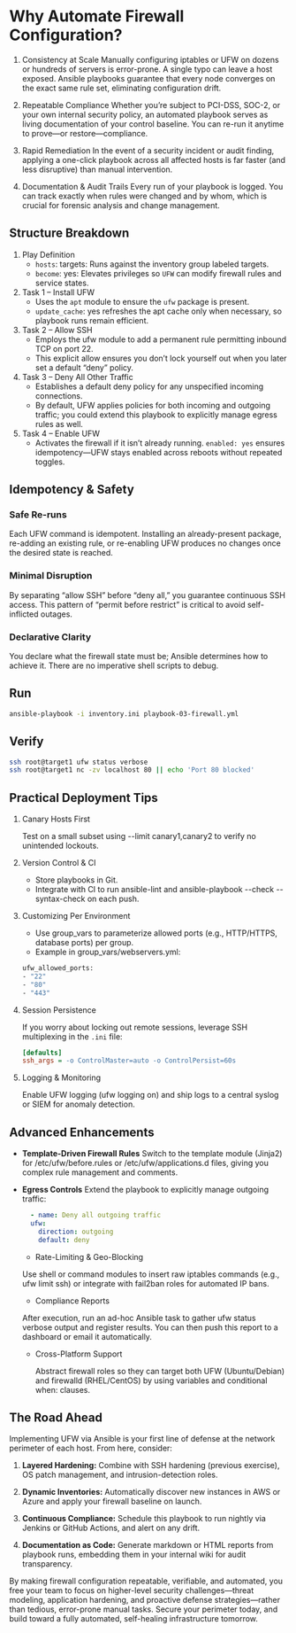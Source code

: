 # Why Automate Firewall Configuration?

1. Consistency at Scale
   Manually configuring iptables or UFW on dozens or hundreds of servers is error-prone. A single typo can leave a host exposed. Ansible playbooks guarantee that every node converges on the exact same rule set, eliminating configuration drift.

2. Repeatable Compliance
   Whether you’re subject to PCI-DSS, SOC-2, or your own internal security policy, an automated playbook serves as living documentation of your control baseline. You can re-run it anytime to prove—or restore—compliance.

3. Rapid Remediation
   In the event of a security incident or audit finding, applying a one-click playbook across all affected hosts is far faster (and less disruptive) than manual intervention.

4. Documentation & Audit Trails
   Every run of your playbook is logged. You can track exactly when rules were changed and by whom, which is crucial for forensic analysis and change management.

## Structure Breakdown

1. Play Definition
   - `hosts`: targets: Runs against the inventory group labeled targets.
   - `become`: yes: Elevates privileges so `UFW` can modify firewall rules and service states.
2. Task 1 – Install UFW
   - Uses the `apt` module to ensure the `ufw` package is present.
   - `update_cache`: yes refreshes the apt cache only when necessary, so playbook runs remain efficient.
3. Task 2 – Allow SSH
   - Employs the ufw module to add a permanent rule permitting inbound TCP on port 22.
   - This explicit allow ensures you don’t lock yourself out when you later set a default “deny” policy.
4. Task 3 – Deny All Other Traffic
   - Establishes a default deny policy for any unspecified incoming connections.
   - By default, UFW applies policies for both incoming and outgoing traffic; you could extend this playbook to explicitly manage egress rules as well.
5. Task 4 – Enable UFW
   - Activates the firewall if it isn’t already running.
     `enabled: yes` ensures idempotency—UFW stays enabled across reboots without repeated toggles.

## Idempotency & Safety

### Safe Re-runs

Each UFW command is idempotent. Installing an already-present package, re-adding an existing rule, or re-enabling UFW produces no changes once the desired state is reached.

### Minimal Disruption

By separating “allow SSH” before “deny all,” you guarantee continuous SSH access. This pattern of “permit before restrict” is critical to avoid self-inflicted outages.

### Declarative Clarity

You declare what the firewall state must be; Ansible determines how to achieve it. There are no imperative shell scripts to debug.

## Run

```bash
ansible-playbook -i inventory.ini playbook-03-firewall.yml
```

## Verify

```bash
ssh root@target1 ufw status verbose
ssh root@target1 nc -zv localhost 80 || echo 'Port 80 blocked'
```

## Practical Deployment Tips

1. Canary Hosts First

   Test on a small subset using --limit canary1,canary2 to verify no unintended lockouts.

2. Version Control & CI

   - Store playbooks in Git.
   - Integrate with CI to run ansible-lint and ansible-playbook --check --syntax-check on each push.

3. Customizing Per Environment

   - Use group_vars to parameterize allowed ports (e.g., HTTP/HTTPS, database ports) per group.
   - Example in group_vars/webservers.yml:

   ```bash
   ufw_allowed_ports:
   - "22"
   - "80"
   - "443"
   ```

4. Session Persistence

   If you worry about locking out remote sessions, leverage SSH multiplexing in the `.ini` file:

   ```ini
   [defaults]
   ssh_args = -o ControlMaster=auto -o ControlPersist=60s
   ```

5. Logging & Monitoring

   Enable UFW logging (ufw logging on) and ship logs to a central syslog or SIEM for anomaly detection.

## Advanced Enhancements

- **Template-Driven Firewall Rules**
  Switch to the template module (Jinja2) for /etc/ufw/before.rules or /etc/ufw/applications.d files, giving you complex rule management and comments.

- **Egress Controls**
  Extend the playbook to explicitly manage outgoing traffic:

  ```yaml
    - name: Deny all outgoing traffic
    ufw:
      direction: outgoing
      default: deny
  ```

  - Rate-Limiting & Geo-Blocking

  Use shell or command modules to insert raw iptables commands (e.g., ufw limit ssh) or integrate with fail2ban roles for automated IP bans.

  - Compliance Reports

  After execution, run an ad-hoc Ansible task to gather ufw status verbose output and register results. You can then push this report to a dashboard or email it automatically.

  - Cross-Platform Support

    Abstract firewall roles so they can target both UFW (Ubuntu/Debian) and firewalld (RHEL/CentOS) by using variables and conditional when: clauses.

## The Road Ahead

Implementing UFW via Ansible is your first line of defense at the network perimeter of each host. From here, consider:

1. **Layered Hardening:** Combine with SSH hardening (previous exercise), OS patch management, and intrusion-detection roles.

2. **Dynamic Inventories:** Automatically discover new instances in AWS or Azure and apply your firewall baseline on launch.

3. **Continuous Compliance:** Schedule this playbook to run nightly via Jenkins or GitHub Actions, and alert on any drift.

4. **Documentation as Code:** Generate markdown or HTML reports from playbook runs, embedding them in your internal wiki for audit transparency.

By making firewall configuration repeatable, verifiable, and automated, you free your team to focus on higher-level security challenges—threat modeling, application hardening, and proactive defense strategies—rather than tedious, error-prone manual tasks. Secure your perimeter today, and build toward a fully automated, self-healing infrastructure tomorrow.
